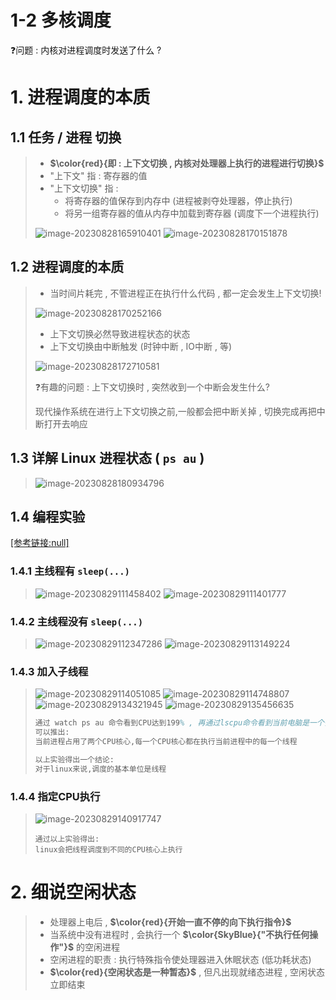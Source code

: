 # 1-2 多核调度

❓问题 : 内核对进程调度时发送了什么 ?

# 1. 进程调度的本质

## 1.1 **任务** / **进程** 切换

>- **$\color{red}{即 : 上下文切换 , 内核对处理器上执行的进程进行切换}$**
>-  "上下文" 指 : 寄存器的值
>- "上下文切换" 指 : 
>   - 将寄存器的值保存到内存中 (进程被剥夺处理器，停止执行)
>   - 将另一组寄存器的值从内存中加载到寄存器 (调度下一个进程执行)
>
>
><img src="./assets/image-20230828165910401.png" alt="image-20230828165910401" />
>
><img src="./assets/image-20230828170151878.png" alt="image-20230828170151878" />

## 1.2 进程调度的本质

>- 当时间片耗完 , 不管进程正在执行什么代码 , 都一定会发生上下文切换! 
>
><img src="./assets/image-20230828170252166.png" alt="image-20230828170252166" />
>
>- 上下文切换必然导致进程状态的状态
>- 上下文切换由中断触发 (时钟中断 , IO中断 , 等)
>
><img src="./assets/image-20230828172710581.png" alt="image-20230828172710581" />
>
>❓有趣的问题 : 上下文切换时 , 突然收到一个中断会发生什么?
>
>现代操作系统在进行上下文切换之前,一般都会把中断关掉 , 切换完成再把中断打开去响应

## 1.3 详解 Linux 进程状态 ( `ps au` )

><img src="./assets/image-20230828180934796.png" alt="image-20230828180934796" />

## 1.4 编程实验

[[参考链接:null]]()

### 1.4.1 主线程有 `sleep(...)`

><img src="./assets/image-20230829111458402.png" alt="image-20230829111458402" />
>
><img src="./assets/image-20230829111401777.png" alt="image-20230829111401777" />

### 1.4.2 主线程没有 `sleep(...)`

><img src="./assets/image-20230829112347286.png" alt="image-20230829112347286" />
>
><img src="./assets/image-20230829113149224.png" alt="image-20230829113149224" />

### 1.4.3 加入子线程

><img src="./assets/image-20230829114051085.png" alt="image-20230829114051085" />
>
><img src="./assets/image-20230829114748807.png" alt="image-20230829114748807" />
>
><img src="./assets/image-20230829134321945.png" alt="image-20230829134321945" />
>
><img src="./assets/image-20230829135456635.png" alt="image-20230829135456635" />
>
>```tex
>通过 watch ps au 命令看到CPU达到199% , 再通过lscpu命令看到当前电脑是一个多核CPU
>可以推出:
>当前进程占用了两个CPU核心,每一个CPU核心都在执行当前进程中的每一个线程
>
>以上实验得出一个结论:
>对于linux来说,调度的基本单位是线程
>```

### 1.4.4 指定CPU执行

><img src="./assets/image-20230829140917747.png" alt="image-20230829140917747" />
>
>```
>通过以上实验得出:
>linux会把线程调度到不同的CPU核心上执行
>```

# 2. 细说空闲状态

>- 处理器上电后 , **$\color{red}{开始一直不停的向下执行指令}$**
>- 当系统中没有进程时 , 会执行一个 **$\color{SkyBlue}{"不执行任何操作"}$** 的空闲进程
>- 空闲进程的职责 : 执行特殊指令使处理器进入休眠状态 (低功耗状态)
>- **$\color{red}{空闲状态是一种暂态}$** , 但凡出现就绪态进程 , 空闲状态立即结束

